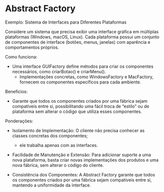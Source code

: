 # Abstract Factory

Exemplo: Sistema de Interfaces para Diferentes Plataformas

Considere um sistema que precisa exibir uma interface gráfica em múltiplas plataformas (Windows, macOS, Linux). Cada plataforma possui um conjunto de componentes de interface (botões, menus, janelas) com aparência e comportamentos próprios.

Como funciona:

- Uma interface GUIFactory define métodos para criar os componentes necessários, como criarBotao() e criarMenu().
  - Implementações concretas, como WindowsFactory e MacFactory, fornecem os componentes específicos para cada ambiente.

Benefícios:

- Garante que todos os componentes criados por uma fábrica sejam compatíveis entre si, possibilitando uma fácil troca de “estilo” ou de plataforma sem alterar o código que utiliza esses componentes.

Ponderações:

- Isolamento de Implementação: O cliente não precisa conhecer as classes concretas dos componentes;
  - ele trabalha apenas com as interfaces.

- Facilidade de Manutenção e Extensão: Para adicionar suporte a uma nova plataforma, basta criar novas implementações dos produtos e uma nova fábrica, sem alterar o código do cliente.
- Consistência dos Componentes: A Abstract Factory garante que todos os componentes criados por uma fábrica sejam compatíveis entre si, mantendo a uniformidade da interface.

